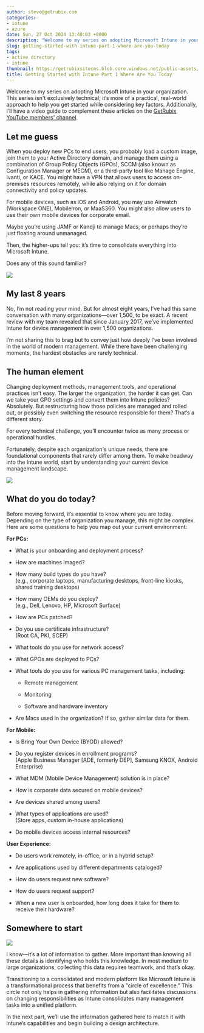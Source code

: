 ```yaml
---
author: steve@getrubix.com
categories:
- intune
- azure
date: Sun, 27 Oct 2024 13:40:03 +0000
description: "Welcome to my series on adopting Microsoft Intune in your organization. This series isn't exclusively technical; it’s more of a practical, real-world approach to help you get started while considering key factors. Additionally, I’ll have a video guide to complement these articles on the GetRubix YouTube members' channel."
slug: getting-started-with-intune-part-1-where-are-you-today
tags:
- active directory
- intune
thumbnail: https://getrubixsitecms.blob.core.windows.net/public-assets/content/v1/thumbnails/getting-started-with-intune-part-1-where-are-you-today_thumbnail.jpg
title: Getting Started with Intune Part 1 Where Are You Today
---
```


Welcome to my series on adopting Microsoft Intune in your organization. This series isn't exclusively technical; it’s more of a practical, real-world approach to help you get started while considering key factors. Additionally, I’ll have a video guide to complement these articles on the [GetRubix YouTube members' channel](https://www.youtube.com/channel/UCF6q8UjlE5AFO52ht-G_L6A/join).

Let me guess
------------

When you deploy new PCs to end users, you probably load a custom image, join them to your Active Directory domain, and manage them using a combination of Group Policy Objects (GPOs), SCCM (also known as Configuration Manager or MECM), or a third-party tool like Manage Engine, Ivanti, or KACE. You might have a VPN that allows users to access on-premises resources remotely, while also relying on it for domain connectivity and policy updates.

For mobile devices, such as iOS and Android, you may use Airwatch (Workspace ONE), MobileIron, or MaaS360. You might also allow users to use their own mobile devices for corporate email.

Maybe you’re using JAMF or Kandji to manage Macs, or perhaps they’re just floating around unmanaged.

Then, the higher-ups tell you: it’s time to consolidate everything into Microsoft Intune.

Does any of this sound familiar?

![](https://getrubixsitecms.blob.core.windows.net/public-assets/content/v1/5dd365a31aa1fd743bc30b8e/b4109908-0c9d-4fc1-ac70-8d0339f0a00c/fortuneTeller.jpeg)

My last 8 years
---------------

No, I’m not reading your mind. But for almost eight years, I’ve had this same conversation with many organizations—over 1,500, to be exact. A recent review with my team revealed that since January 2017, we’ve implemented Intune for device management in over 1,500 organizations.

I’m not sharing this to brag but to convey just how deeply I’ve been involved in the world of modern management. While there have been challenging moments, the hardest obstacles are rarely technical.

The human element
-----------------

Changing deployment methods, management tools, and operational practices isn’t easy. The larger the organization, the harder it can get. Can we take your GPO settings and convert them into Intune policies? Absolutely. But restructuring how those policies are managed and rolled out, or possibly even switching the resource responsible for them? That’s a different story.

For every technical challenge, you’ll encounter twice as many process or operational hurdles.

Fortunately, despite each organization's unique needs, there are foundational components that rarely differ among them. To make headway into the Intune world, start by understanding your current device management landscape.

![](https://getrubixsitecms.blob.core.windows.net/public-assets/content/v1/5dd365a31aa1fd743bc30b8e/23e028c6-e6b9-4c9b-a3cb-92395303a341/human+%281%29.jpeg)

What do you do today?
---------------------

Before moving forward, it’s essential to know where you are today. Depending on the type of organization you manage, this might be complex. Here are some questions to help you map out your current environment:

**For PCs:**

-   What is your onboarding and deployment process?
    
-   How are machines imaged?
    
-   How many build types do you have?  
    (e.g., corporate laptops, manufacturing desktops, front-line kiosks, shared training desktops)
    
-   How many OEMs do you deploy?  
    (e.g., Dell, Lenovo, HP, Microsoft Surface)
    
-   How are PCs patched?
    
-   Do you use certificate infrastructure?  
    (Root CA, PKI, SCEP)
    
-   What tools do you use for network access?
    
-   What GPOs are deployed to PCs?
    
-   What tools do you use for various PC management tasks, including:
    
    -   Remote management
        
    -   Monitoring
        
    -   Software and hardware inventory
        
-   Are Macs used in the organization? If so, gather similar data for them.
    

**For Mobile:**

-   Is Bring Your Own Device (BYOD) allowed?
    
-   Do you register devices in enrollment programs?  
    (Apple Business Manager \[ADE, formerly DEP\], Samsung KNOX, Android Enterprise)
    
-   What MDM (Mobile Device Management) solution is in place?
    
-   How is corporate data secured on mobile devices?
    
-   Are devices shared among users?
    
-   What types of applications are used?  
    (Store apps, custom in-house applications)
    
-   Do mobile devices access internal resources?
    

**User Experience:**

-   Do users work remotely, in-office, or in a hybrid setup?
    
-   Are applications used by different departments cataloged?
    
-   How do users request new software?
    
-   How do users request support?
    
-   When a new user is onboarded, how long does it take for them to receive their hardware?
    

Somewhere to start
------------------

![](https://getrubixsitecms.blob.core.windows.net/public-assets/content/v1/5dd365a31aa1fd743bc30b8e/812df48e-a58b-4326-af17-05054d06df5c/running.jpeg)

I know—it’s a lot of information to gather. More important than knowing all these details is identifying who holds this knowledge. In most medium to large organizations, collecting this data requires teamwork, and that’s okay.

Transitioning to a consolidated and modern platform like Microsoft Intune is a transformational process that benefits from a "circle of excellence." This circle not only helps in gathering information but also facilitates discussions on changing responsibilities as Intune consolidates many management tasks into a unified platform.

In the next part, we’ll use the information gathered here to match it with Intune’s capabilities and begin building a design architecture.
